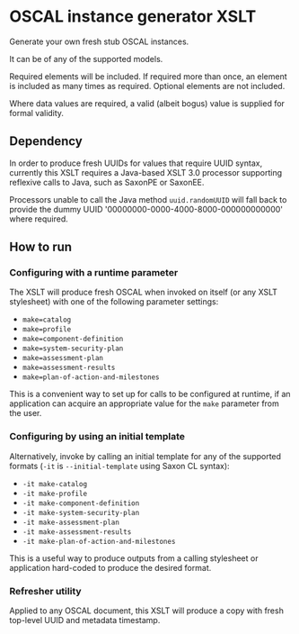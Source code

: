 # OSCAL instance generator XSLT

Generate your own fresh stub OSCAL instances.

It can be of any of the supported models.

Required elements will be included. If required more than once, an element is included as many times as required. Optional elements are not included.

Where data values are required, a valid (albeit bogus) value is supplied for formal validity.

## Dependency

In order to produce fresh UUIDs for values that require UUID syntax, currently this XSLT requires a Java-based XSLT 3.0 processor supporting reflexive calls to Java, such as SaxonPE or SaxonEE.

Processors unable to call the Java method `uuid.randomUUID` will fall back to provide the dummy UUID '00000000-0000-4000-8000-000000000000' where required.

## How to run

### Configuring with a runtime parameter

The XSLT will produce fresh OSCAL when invoked on itself (or any XSLT stylesheet)  with one of the following parameter settings:

- `make=catalog` 
- `make=profile` 
- `make=component-definition` 
- `make=system-security-plan` 
- `make=assessment-plan` 
- `make=assessment-results` 
- `make=plan-of-action-and-milestones` 

This is a convenient way to set up for calls to be configured at runtime, if an application can acquire an appropriate value for the `make` parameter from the user.

### Configuring by using an initial template

Alternatively, invoke by calling an initial template for any of the supported formats (`-it` is `--initial-template` using Saxon CL syntax):

- `-it make-catalog` 
- `-it make-profile` 
- `-it make-component-definition` 
- `-it make-system-security-plan` 
- `-it make-assessment-plan` 
- `-it make-assessment-results` 
- `-it make-plan-of-action-and-milestones` 

This is a useful way to produce outputs from a calling stylesheet or application hard-coded to produce the desired format.

### Refresher utility

Applied to any OSCAL document, this XSLT will produce a copy with fresh top-level UUID and metadata timestamp.